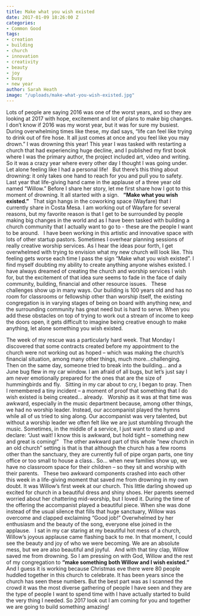 ```yaml
---
title: Make what you wish existed
date: 2017-01-09 18:26:00 Z
categories:
- Common Good
tags:
- creation
- building
- church
- innovation
- creativity
- beauty
- joy
- busy
- new year
author: Sarah Heath
image: "/uploads/make-what-you-wish-existed.jpg"
---
```


Lots of people are saying 2016 was one of the worst years, and so they are looking at 2017 with hope, excitement and lot of plans to make big changes. I don’t know if 2016 was my worst year, but it was for sure my busiest. During overwhelming times like these, my dad says, “life can feel like trying to drink out of fire hose. It all just comes at once and you feel like you may drown.” I was drowning this year! This year I was tasked with restarting a church that had experiencing huge decline, and I published my first book where I was the primary author, the project included art, video and writing. So it was a crazy year where every other day I thought I was going under. Let alone feeling like I had a personal life! <!-- more-->
 
But there’s this thing about drowning: it only takes one hand to reach for you and pull you to safety. Last year that life-giving hand came in the applause of a three year old named “Willow.” Before I share her story, let me first share how I got to this moment of drowning. It all started with a sign.
 
**“Make what you wish existed.”**
 
That sign hangs in the coworking space (Wayfare) that I currently share in Costa Mesa. I am working out of Wayfare for several reasons, but my favorite reason is that I get to be surrounded by people making big changes in the world and as I have been tasked with building a church community that I actually want to go to - these are the people I want to be around. 
 
I have been working in this artistic and innovative space with lots of other startup pastors. Sometimes I overhear planning sessions of really creative worship services. As I hear the ideas pour forth, I get overwhelmed with trying to envision what my new church will look like. This feeling gets worse each time I pass the sign “Make what you wish existed”. I find myself doubting my ability to create anything anyone wishes existed. I have always dreamed of creating the church and worship services I wish for, but the excitement of that idea sure seems to fade in the face of daily community, building, financial and other resource issues.
 
These challenges show up in many ways. Our building is 100 years old and has no room for classrooms or fellowship other than worship itself, the existing congregation is in varying stages of being on board with anything new, and the surrounding community has great need but is hard to serve. When you add these obstacles on top of trying to work out a stream of income to keep the doors open, it gets difficult to imagine being creative enough to make anything, let alone something you wish existed.
 

The week of my rescue was a particularly hard week. That Monday I discovered that some contracts created before my appointment to the church were not working out as hoped – which was making the church’s financial situation, among many other things, much more…challenging. Then on the same day, someone tried to break into the building… and a June bug flew in my car window. I am afraid of all bugs, but let’s just say I am never emotionally prepared for the ones that are the size of hummingbirds and fly.
 
Sitting in my car about to cry, I began to pray. Then I remembered a tiny incident – a moment of proof that something that I do wish existed is being created… already.
 
Worship as it was at that time was awkward, especially in the music department because, among other things, we had no worship leader. Instead, our accompanist played the hymns while all of us tried to sing along. Our accompanist was very talented, but without a worship leader we often felt like we are just stumbling through the music. Sometimes, in the middle of a service, I just want to stand up and declare: “Just wait! I know this is awkward, but hold tight – something new and great is coming!”
 
The other awkward part of this whole “new church in an old church” setting is that is that although the church has a few rooms other than the sanctuary, they are currently full of pipe organ parts, one tiny office or too small to house a class.. So… when new families show up, we have no classroom space for their children – so they sit and worship with their parents.
 
These two awkward components crashed into each other this week in a life-giving moment that saved me from drowning in my own doubt. It was Willow’s first week at our church. This little darling showed up excited for church in a beautiful dress and shiny shoes. Her parents seemed worried about her chattering mid-worship, but I loved it. During the time of the offering the accompanist played a beautiful piece. When she was done instead of the usual silence that fills that huge sanctuary, Willow was overcome and clapped exclaiming “Good job!” Overwhelmed by her enthusiasm and the beauty of the song, everyone else joined in the applause.
 
I sat in my car staring at my beautiful hot mess of a church, Willow’s joyous applause came flashing back to me. In that moment, I could see the beauty and joy of who we were becoming. We are an absolute mess, but we are also beautiful and joyful.
 
And with that tiny clap, Willow saved me from drowning. So I am pressing on with God, Willow and the rest of my congregation to **“make something both Willow and I wish existed.”** And I guess it is working because Christmas eve there were 80 people huddled together in this church to celebrate. It has been years since the church has seen these numbers. But the best part was as I scanned the crowd it was the most diverse gathering of people I have seen and they are the type of people I want to spend time with I have actually started to build the very thing I needed. So 2017 look out I am coming for you and together we are going to build something amazing! 
